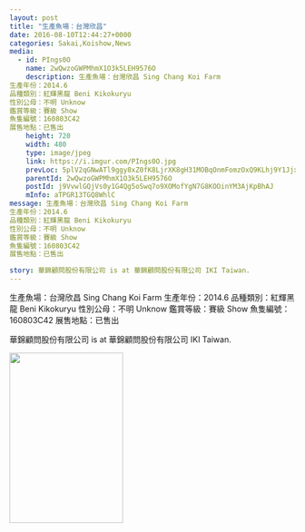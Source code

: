 ```yaml
---
layout: post
title: "生產魚場：台灣欣昌" 
date: 2016-08-10T12:44:27+0000 
categories: Sakai,Koishow,News 
media:
  - id: PIngs0O
    name: 2wQwzoGWPMhmX1O3k5LEH9576O
    description: 生產魚場：台灣欣昌 Sing Chang Koi Farm
生產年份：2014.6
品種類別：紅輝黑龍 Beni Kikokuryu
性別公母：不明 Unknow
鑑賞等級：賽級 Show
魚隻編號：160803C42
展售地點：已售出
    height: 720
    width: 480
    type: image/jpeg
    link: https://i.imgur.com/PIngs0O.jpg
    prevLoc: 5plV2qGNwATl9ggy8xZ0fK8LjrXK8gH31MOBqOnmFomzOxQ9KLhj9Y1JjxjEiR74z7Kvv2cmLEJv9K6mi9EXg2pO31tV2lQgMB5AuWlWR9OvoDsm1KkE0w5BFMPmY2PXRNuQk7KZmxklUpMmZRz747HVXJn7WBkZikZ6VBJJEjtMlQ4z3PPjTpKNmMp9YmFZ97z40E73fDAEKB30KxFB51VZK4V9ImDyBKvKkPI7Rq8GYm0WT6Xxl7AxLDc9B85g2vP0
    parentId: 2wQwzoGWPMhmX1O3k5LEH9576O
    postId: j9VvwlGQjVs0y1G4Qg5oSwq7o9XOMofYgN7G8KOOinYM3AjKpBhAJ
    mInfo: aTPGR13TGQ8WhlC
message: 生產魚場：台灣欣昌 Sing Chang Koi Farm
生產年份：2014.6
品種類別：紅輝黑龍 Beni Kikokuryu
性別公母：不明 Unknow
鑑賞等級：賽級 Show
魚隻編號：160803C42
展售地點：已售出
story: 華錦顧問股份有限公司 is at 華錦顧問股份有限公司 IKI Taiwan.
---
```


生產魚場：台灣欣昌 Sing Chang Koi Farm
生產年份：2014.6
品種類別：紅輝黑龍 Beni Kikokuryu
性別公母：不明 Unknow
鑑賞等級：賽級 Show
魚隻編號：160803C42
展售地點：已售出
 
 
華錦顧問股份有限公司 is at 華錦顧問股份有限公司 IKI Taiwan.


<a href="https://i.imgur.com/PIngs0O.jpg"><img src="https://i.imgur.com/PIngs0O.jpg" height="300" width="200" /></a> 
 
